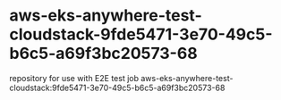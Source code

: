 # aws-eks-anywhere-test-cloudstack-9fde5471-3e70-49c5-b6c5-a69f3bc20573-68
repository for use with E2E test job aws-eks-anywhere-test-cloudstack:9fde5471-3e70-49c5-b6c5-a69f3bc20573-68
